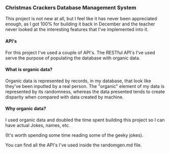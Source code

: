 ### Christmas Crackers Database Management System

This project is not new at all, but I feel like it has never been appreciated enough, as I got 100% for building it back in December and the teacher never looked at the interesting features that I've implemented into it.


#### API's

For this project I've used a couple of API's. The RESTful API's I've used serve the purpose of populating the database with organic data.

#### What is organic data?

Organic data is represented by records, in my database, that look like they've been inputted by a real person. The "organic" element of my data is represented by its randomness, whereas the data presented tends to create disparity when compared with data created by machine.

#### Why organic data?

I used organic data and doubled the time spent building this project so I can have actual Jokes, names, etc.

(It's worth spending some time reading some of the geeky jokes).

You can find all the API's I've used inside the randomgen.md file.
